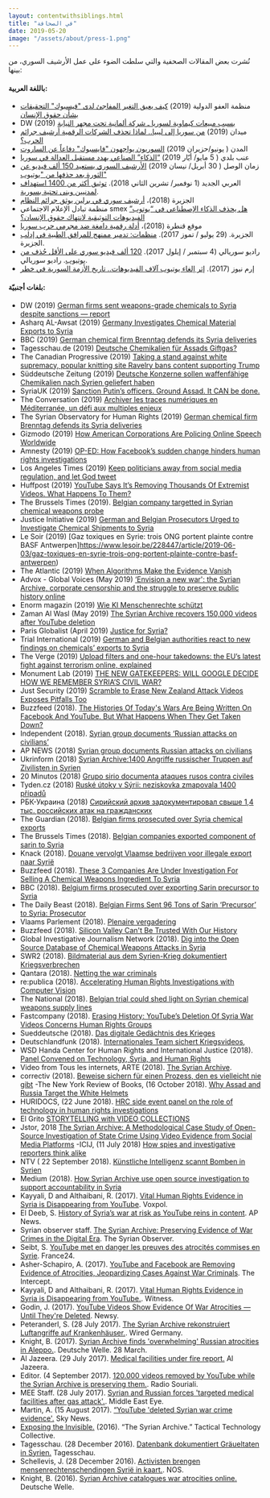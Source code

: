 ```yaml
---
layout: contentwithsiblings.html
title: "في الصحافة"
date: 2019-05-20
image: "/assets/about/press-1.png"
---
```


نُشرت بعض المقالات الصحفية والتي سلطت الضوء على عمل الأرشيف السوري، من بينها:

#### باللغة العربية:
- منظمة العفو الدولية (2019) [كيف يعيق التغير المفاجئ لدى "فيسبوك" التحقيقات بشأن حقوق الإنسان](https://www.amnesty.org/ar/latest/news/2019/06/how-facebooks-sudden-change-hinders-human-rights-investigations/)
- DW (2019) [بسبب مبيعات كيماوية لسوريا ـ شركة ألمانية تحت مجهر النيابة ](https://www.dw.com/ar/%D8%A8%D8%B3%D8%A8%D8%A8-%D9%85%D8%A8%D9%8A%D8%B9%D8%A7%D8%AA-%D9%83%D9%8A%D9%85%D8%A7%D9%88%D9%8A%D8%A9-%D9%84%D8%B3%D9%88%D8%B1%D9%8A%D8%A7-%D9%80-%D8%B4%D8%B1%D9%83%D8%A9-%D8%A3%D9%84%D9%85%D8%A7%D9%86%D9%8A%D8%A9-%D8%AA%D8%AD%D8%AA-%D9%85%D8%AC%D9%87%D8%B1-%D8%A7%D9%84%D9%86%D9%8A%D8%A7%D8%A8%D8%A9/a-49366858)
- ميدان (2019) [من سوريا إلى ليبيا.. لماذا تحذف الشركات الرقمية أرشيف جرائم الحرب؟](https://midan.aljazeera.net/intellect/sociology/2019/5/26/%D9%85%D9%86-%D8%B3%D9%88%D8%B1%D9%8A%D8%A7-%D8%A5%D9%84%D9%89-%D9%84%D9%8A%D8%A8%D9%8A%D8%A7-%D9%84%D9%85%D8%A7%D8%B0%D8%A7-%D8%AA%D8%AD%D8%B0%D9%81-%D8%A7%D9%84%D8%B4%D8%B1%D9%83%D8%A7%D8%AA-%D8%A7%D9%84%D8%B1%D9%82%D9%85%D9%8A%D8%A9-%D8%A3%D8%B1%D8%B4%D9%8A%D9%81-%D8%AC%D8%B1%D8%A7%D8%A6%D9%85-%D8%A7%D9%84%D8%AD%D8%B1%D8%A8)
- المدن ( يونيو/حزيران 2019) [السوريون يواجهون "فايسبوك" دفاعاً عن الساروت](https://www.almodon.com/media/2019/6/12/%D8%A7%D9%84%D8%B3%D9%88%D8%B1%D9%8A%D9%88%D9%86-%D9%8A%D9%88%D8%A7%D8%AC%D9%87%D9%88%D9%86-%D9%81%D8%A7%D9%8A%D8%B3%D8%A8%D9%88%D9%83-%D8%AF%D9%81%D8%A7%D8%B9%D8%A7-%D8%B9%D9%86-%D8%A7%D9%84%D8%B3%D8%A7%D8%B1%D9%88%D8%AA)
- عنب بلدي ( 5 مايو/ أيّار 2019) [“الذكاء” الصناعي يهدد مستقبل العدالة في سوريا](https://www.enabbaladi.net/archives/298617)
- زمان الوصل ( 30 أبريل/ نيسان 2019) [الأرشيف السوري يستعيد 150 ألف فيديو عن الثورة بعد حذفها من "يوتيوب"](https://www.zamanalwsl.net/news/article/104033/)
- العربي الجديد (1 نوفمبر/ تشرين الثاني 2018).  [توثيق أكثر من 1400 استهداف لمدنيين وبنى تحتية بسورية](https://www.alaraby.co.uk/flashnews/2018/11/1/%D8%AA%D9%88%D8%AB%D9%8A%D9%82-%D8%A3%D9%83%D8%AB%D8%B1-%D9%85%D9%86-1400-%D8%A7%D8%B3%D8%AA%D9%87%D8%AF%D8%A7%D9%81-%D9%84%D9%85%D8%AF%D9%86%D9%8A%D9%8A%D9%86-%D9%88%D8%A8%D9%86%D9%89-%D8%AA%D8%AD%D8%AA%D9%8A%D8%A9-%D8%A8%D8%B3%D9%88%D8%B1%D9%8A%D8%A9).
- الجزيرة (2018)، [أرشيف سوري في برلين يوثق جرائم النظام](http://www.aljazeera.net/news/reportsandinterviews/2018/5/4/%D8%A3%D8%B1%D8%B4%D9%8A%D9%81-%D8%B3%D9%88%D8%B1%D9%8A-%D9%81%D9%8A-%D8%A8%D8%B1%D9%84%D9%8A%D9%86-%D9%8A%D9%88%D8%AB%D9%82-%D8%AC%D8%B1%D8%A7%D8%A6%D9%85-%D8%A7%D9%84%D9%86%D8%B8%D8%A7%D9%85)
- منظمة تبادل الإعلام الاجتماعي smex [هل يحذف الذكاء الإصطناعي في “يوتوب” الفيديوهات التوثيقية لانتهاك حقوق الإنسان؟](https://www.ar.smex.org/%d9%8a%d8%ad%d8%b0%d9%81-%d8%a7%d9%84%d8%b0%d9%83%d8%a7%d8%a1-%d8%a7%d9%84%d8%a5%d8%b5%d8%b7%d9%86%d8%a7%d8%b9%d9%8a-%d9%8a%d9%88%d8%aa%d9%88%d8%a8-%d8%ad%d9%82%d9%88%d9%82-%d8%a5%d9%86%d8%b3%d8%a7/)
- موقع قنطرة (2018)، [أدلة رقمية دامغة ضد مجرمي حرب سوريا](https://ar.qantara.de/content/%D8%A7%D9%84%D8%A3%D8%B1%D8%B4%D9%8A%D9%81-%D8%A7%D9%84%D8%B3%D9%88%D8%B1%D9%8A-%D9%81%D9%8A-%D8%A3%D9%84%D9%85%D8%A7%D9%86%D9%8A%D8%A7-%D8%AA%D8%AD%D9%82%D9%82-%D9%85%D9%86-%D9%81%D9%8A%D8%B6-%D8%B5%D9%88%D8%B1-%D8%A7%D9%84%D8%AD%D8%B1%D8%A8-%D8%A7%D9%84%D8%B3%D9%88%D8%B1%D9%8A%D8%A9-%D8%A3%D8%AF%D9%84%D8%A9-%D8%B1%D9%82%D9%85%D9%8A%D8%A9-%D8%AF%D8%A7%D9%85%D8%BA%D8%A9-%D8%B6%D8%AF-%D9%85%D8%AC%D8%B1%D9%85%D9%8A-%D8%AD%D8%B1%D8%A8-%D8%B3%D9%88%D8%B1%D9%8A%D8%A7?nopaging=1)
- الجزيرة. (29 يوليو / تموز 2017). [منظمات: تدمير ممنهج للمرافق الطبية في إدلب](http://www.aljazeera.net/news/arabic/2017/7/29/%D9%85%D9%86%D8%B8%D9%85%D8%A7%D8%AA-%D8%AA%D8%AF%D9%85%D9%8A%D8%B1-%D9%85%D9%85%D9%86%D9%87%D8%AC-%D9%84%D9%84%D9%85%D8%B1%D8%A7%D9%81%D9%82-%D8%A7%D9%84%D8%B7%D8%A8%D9%8A%D8%A9-%D9%81%D9%8A-%D8%A5%D8%AF%D9%84%D8%A8) الجزيرة.
- راديو سوريالي (4 سبتمبر / إيلول 2017). [‏120 ألف فيديو سوري على الأقل حُذف من يوتيوب](http://souriali.net/?p=26199). راديو سوريالي.
- إرم نيوز (2017). [إثر إلغاء يوتيوب آلاف الفيديوهات.. تاريخ الأزمة السورية في خطر](https://www.eremnews.com/news/arab-world/989826)

#### بلغات أجنبيّة:

- DW (2019) [German firms sent weapons-grade chemicals to Syria despite sanctions — report](https://www.dw.com/en/german-firms-sent-weapons-grade-chemicals-to-syria-despite-sanctions-report/a-49355063)
- Asharq AL-Awsat (2019) [Germany Investigates Chemical Material Exports to Syria ](https://aawsat.com/english/home/article/1787316/germany-investigates-chemical-material-exports-syria)
- BBC (2019)  [German chemical firm Brenntag defends its Syria deliveries](https://www.bbc.com/news/world-europe-48773571)
- Tagesschau.de (2019) [Deutsche Chemikalien für Assads Giftgas?](https://www.tagesschau.de/investigativ/report-muenchen/syrien-giftgas-153.html)
- The Canadian Progressive (2019) [Taking a stand against white supremacy, popular knitting site Ravelry bans content supporting Trump](https://www.canadianprogressive.com/2019/07/01/taking-a-stand-against-white-supremacy-popular-knitting-site-ravelry-bans-content-supporting-trump/)
- Süddeutsche Zeitung (2019) [Deutsche Konzerne sollen waffenfähige Chemikalien nach Syrien geliefert haben ](https://www.sueddeutsche.de/politik/syrien-export-chemikalien-nervengift-1.4499072?utm_content=Corporations%2CGermany%2CSyria&utm_source=twitter&utm_campaign=social&utm_medium=TRIAL+International)
- SyriaUK  (2019) [Sanction Putin’s officers. Ground Assad. It CAN be done. ](http://www.syriauk.org/2019/07/sanction-putins-officers-ground-assad.html)
- The Conversation (2019) [ Archiver les traces numériques en Méditerranée, un défi aux multiples enjeux](https://theconversation.com/archiver-les-traces-numeriques-en-mediterranee-un-defi-aux-multiples-enjeux-119041)
- The Syrian Observatory for Human Rights (2019) [German chemical firm Brenntag defends its Syria deliveries](http://www.syriahr.com/en/?p=133638)
- Gizmodo (2019) [How American Corporations Are Policing Online Speech Worldwide](https://gizmodo.com/how-american-corporations-are-policing-online-speech-wo-1836010637)
- Amnesty (2019) [OP-ED: How Facebook’s sudden change hinders human rights investigations ](https://www.amnesty.org/en/latest/news/2019/06/how-facebooks-sudden-change-hinders-human-rights-investigations/)
-  Los Angeles Times  (2019) [Keep politicians away from social media regulation, and let God tweet](https://www.latimes.com/opinion/op-ed/la-oe-welch-social-media-panic-20190614-story.html)
- Huffpost (2019) [YouTube Says It’s Removing Thousands Of Extremist Videos. What Happens To Them?](https://www.huffpost.com/entry/youtube-extremism-ban-far-right_n_5cf97c2ce4b06af8b505a23b?guccounter=1)
- The Brussels Times (2019). [Belgian company targetted in Syrian chemical weapons probe](https://www.brusselstimes.com/all-news/belgium-all-news/57719/belgian-company-targetted-in-syrian-chemical-weapons-probe/)
- Justice Initiative (2019) [German and Belgian Prosecutors Urged to Investigate Chemical Shipments to Syria](https://www.justiceinitiative.org/newsroom/german-and-belgian-prosecutors-urged-to-investigate-chemical-shipments-to-syria)
- Le Soir (2019) [Gaz toxiques en Syrie: trois ONG portent plainte contre BASF Antwerpen]https://www.lesoir.be/228447/article/2019-06-03/gaz-toxiques-en-syrie-trois-ong-portent-plainte-contre-basf-antwerpen)
- The Atlantic (2019) [When Algorithms Make the Evidence Vanish](https://www.theatlantic.com/ideas/archive/2019/05/facebook-algorithms-are-making-it-harder/588931/)
- Advox - Global Voices (May 2019) [‘Envision a new war': the Syrian Archive, corporate censorship and the struggle to preserve public history online ](https://advox.globalvoices.org/2019/05/02/envision-a-new-war-the-syrian-archive-corporate-censorship-and-the-struggle-to-preserve-public-history-online/)
-  Enorm magazin (2019) [Wie KI Menschenrechte schützt](https://enorm-magazin.de/wie-ki-menschenrechte-schuetzt)
- Zaman Al Wasl (May 2019) [The Syrian Archive recovers 150,000 videos after YouTube deletion](https://en.zamanalwsl.net/news/article/43672/)
- Paris Globalist (April 2019) [Justice for Syria?](http://www.parisglobalist.org/justice-for-syria/)
- Trial International (2019) [German and Belgian authorities react to new findings on chemicals’ exports to Syria ](https://trialinternational.org/latest-post/german-and-belgian-authorities-react-to-new-findings-on-chemicals-exports-to-syria/)
- The Verge (2019) [Upload filters and one-hour takedowns: the EU’s latest fight against terrorism online, explained](https://www.theverge.com/2019/3/21/18274201/european-terrorist-content-regulation-extremist-terreg-upload-filter-one-hour-takedown-eu)
- Monument Lab (2019) [THE NEW GATEKEEPERS: WILL GOOGLE DECIDE HOW WE REMEMBER SYRIA’S CIVIL WAR? ](http://monumentlab.com/news/2019/2/19/the-new-gatekeepers-syrian-war)
- Just Security (2019) [Scramble to Erase New Zealand Attack Videos Exposes Pitfalls Too](https://www.justsecurity.org/63451/scramble-to-erase-new-zealand-attack-videos-exposes-pitfalls-too/)
- Buzzfeed (2018). [The Histories Of Today's Wars Are Being Written On Facebook And YouTube. But What Happens When They Get Taken Down?](https://www.buzzfeednews.com/article/meghara/facebook-youtube-icc-war-crimes)
- Independent (2018). [Syrian group documents ‘Russian attacks on civilians’](https://www.independent.ie/world-news/syrian-group-documents-russian-attacks-on-civilians-37478707.html)
- AP NEWS (2018) [Syrian group documents Russian attacks on civilians](https://www.apnews.com/d18183062a9e409a84d004779abe2f1e)
- Ukrinform (2018) [Syrian Archive:1400 Angriffe russischer Truppen auf Zivilisten in Syrien](https://www.ukrinform.de/rubric-crime/2570112-syrian-archive-1400-angriffe-russischer-truppen-auf-zivilisten-in-syrien.html)
- 20 Minutos (2018) [Grupo sirio documenta ataques rusos contra civiles](https://www.20minutos.com/noticia/134172/0/grupo-sirio-documenta-ataques-rusos-contra-civiles/)
- Tyden.cz (2018) [Ruské útoky v Sýrii: neziskovka zmapovala 1400 případů](https://www.tyden.cz/rubriky/zahranici/asie-a-oceanie/ruske-utoky-v-syrii-neziskovka-zmapovala-1400-pripadu_501543.html)
- РБК-Украина (2018) [Сирийский архив задокументировал свыше 1,4 тыс. российских атак на гражданских ](https://www.rbc.ua/rus/news/siriyskiy-arhiv-zadokumentiroval-svyshe-1-1541061985.html)
- The Guardian (2018). [Belgian firms prosecuted over Syria chemical exports](https://www.theguardian.com/world/2018/apr/18/belgian-firms-prosecuted-over-chemicals-exports-to-syria-sarin?CMP=twt_gu)
- The Brussels Times (2018). [Belgian companies exported component of sarin to Syria](http://www.brusselstimes.com/brussels/11023/belgian-companies-exported-component-of-sarin-to-syria)
- Knack (2018). [Douane vervolgt Vlaamse bedrijven voor illegale export naar Syrië](http://www.knack.be/nieuws/belgie/douane-vervolgt-vlaamse-bedrijven-voor-illegale-export-naar-syrie/article-normal-1103273.html)
- Buzzfeed (2018). [These 3 Companies Are Under Investigation For Selling A Chemical Weapons Ingredient To Syria](https://www.buzzfeed.com/mitchprothero/belgium-investigating-3-companies-for-selling-chemical?utm_term=.plagxNWAx#.oeMwRLYQR)
- BBC (2018). [Belgium firms prosecuted over exporting Sarin precursor to Syria](https://www.bbc.co.uk/news/amp/world-europe-43811614?__twitter_impression=true)
- The Daily Beast (2018). [Belgian Firms Sent 96 Tons of Sarin ‘Precursor’ to Syria: Prosecutor](https://www.thedailybeast.com/belgian-firms-sent-96-tons-of-sarin-precursor-to-syria-prosecutor)
- Vlaams Parlement (2018). [Plenaire vergadering](https://www.vlaamsparlement.be/plenaire-vergaderingen/1246769/verslag/1248020)
- Buzzfeed (2018). [Silicon Valley Can't Be Trusted With Our History](https://www.buzzfeed.com/evanhill/silicon-valley-cant-be-trusted-with-our-history?utm_term=.tyBvkWAjk#.shOADk6QD)
- Global Investigative Journalism Network (2018). [Dig into the Open Source Database of Chemical Weapons Attacks in Syria](https://gijn.org/2018/04/30/dig-open-source-database-chemical-weapons-attacks-syria/)
- SWR2 (2018). [Bildmaterial aus dem Syrien-Krieg dokumentiert Kriegsverbrechen](https://www.swr.de/swr2/kultur-info/the-syrian-archive-menschenrechtsaktivismus-kriegsverbrechen/-/id=9597116/did=21557334/nid=9597116/1u5mseb/index.html)
- Qantara (2018). [Netting the war criminals](https://en.qantara.de/content/the-syrian-archive-netting-the-war-criminals)
- re:publica (2018). [Accelerating Human Rights Investigations with Computer Vision](https://18.re-publica.com/en/session/accelerating-human-rights-investigations-computer-vision)
- The National (2018). [Belgian trial could shed light on Syrian chemical weapons supply lines](https://www.thenational.ae/world/mena/belgian-trial-could-shed-light-on-syrian-chemical-weapons-supply-lines-1.727068)
- Fastcompany (2018). [Erasing History: YouTube’s Deletion Of Syria War Videos Concerns Human Rights Groups](https://www.fastcompany.com/40540411/erasing-history-youtubes-deletion-of-syria-war-videos-concerns-human-rights-groups)
- Sueddeutsche (2018). [Das digitale Gedächtnis des Krieges](http://www.sueddeutsche.de/medien/kriegsverbrechen-in-syrien-das-digitale-gedaechtnis-des-krieges-1.3896417)
- Deutschlandfunk (2018). [Internationales Team sichert Kriegsvideos, ](http://www.deutschlandfunk.de/syrian-archive-internationales-team-sichert-kriegsvideos.2907.de.html?dram:article_id=412892)
- WSD Handa Center for Human Rights and International Justice (2018). [Panel Convened on Technology, Syria, and Human Rights](https://handacenter.stanford.edu/news/panel-convened-technology-syria-and-human-rights)
- Video from Tous les internets, ARTE (2018). [The Syrian Archive](https://www.facebook.com/touslesinternets/videos/vb.1431579507148714/1752559641717364/?type=2&theater).
- correctiv (2018). [Beweise sichern für einen Prozess, den es vielleicht nie gibt](https://correctiv.org/recherchen/flucht/artikel/2018/01/29/beweise-sichern-fur-einen-prozess-den-es-vielleicht-nie-gibt/)
-The New York Review of Books, (16 October 2018). [Why Assad and Russia Target the White Helmets](https://www.nybooks.com/daily/2018/10/16/why-assad-and-russia-target-the-white-helmets/)
- HURIDOCS, (22 June 2018). [HRC side event panel on the role of technology in human rights investigations](https://www.huridocs.org/2018/06/hrc-side-event-panel-on-the-role-of-technology-in-human-rights-investigations/)
- El Grito [STORYTELLING with VIDEO COLLECTIONS](https://elgrito.witness.org/portfolio/other-video-examples/)
- Jstor, 2018 [The Syrian Archive: A Methodological Case Study of Open-Source Investigation of State Crime Using Video Evidence from Social Media Platforms](https://www.jstor.org/stable/10.13169/statecrime.7.1.0046?seq=1#page_scan_tab_contents)
-ICIJ, (11 July 2018) [How spies and investigative reporters think alike](https://www.icij.org/blog/2018/07/how-spies-and-investigative-reporters-think-alike/)
- NTV ( 22 September 2018). [Künstliche Intelligenz scannt Bomben in Syrien](https://www.n-tv.de/mediathek/videos/politik/Kuenstliche-Intelligenz-scannt-Bomben-in-Syrien-article20634505.html)
- Medium (2018). [How Syrian Archive use open source investigation to support accountability in Syria](https://medium.com/meedan-updates/how-syrian-archive-use-open-source-investigation-to-support-accountability-in-syria-5a39ecfe3db8)
- Kayyali, D and Althaibani, R. (2017). [Vital Human Rights Evidence in Syria is Disappearing from YouTube](http://www.voxpol.eu/vital-human-rights-evidence-syria-disappearing-youtube/). Voxpol.
- El Deeb, S. [History of Syria’s war at risk as YouTube reins in content](https://apnews.com/d9f1c4f1bf20445ab06cbdff566a2b70). AP News.
- Syrian observer staff. [The Syrian Archive: Preserving Evidence of War Crimes in the Digital Era](http://syrianobserver.com/EN/Features/33462). The Syrian Observer.
- Seibt, S. [YouTube met en danger les preuves des atrocités commises en Syrie](http://www.france24.com/fr/20170919-youtube-syrian-archive-video-violence-preuve-internet-censure-syrie-guerre). France24.
- Asher-Schapiro, A. (2017). [YouTube and Facebook are Removing Evidence of Atrocities, Jeopardizing Cases Against War Criminals](https://theintercept.com/2017/11/02/war-crimes-youtube-facebook-syria-rohingya/). The Intercept.
- Kayyali, D and Althaibani, R. (2017). [Vital Human Rights Evidence in Syria is Disappearing from YouTube.](https://blog.witness.org/2017/08/vital-human-rights-evidence-syria-disappearing-youtube/). Witness.
- Godin, J. (2017). [YouTube Videos Show Evidence Of War Atrocities — Until They're Deleted](https://www.newsy.com/stories/youtube-removed-video-evidence-of-atrocities-in-syria/). Newsy.
- Peteranderl, S. (28 July 2017). [The Syrian Archive rekonstruiert Luftangriffe auf Krankenhäuser.](https://www.wired.de/collection/tech/syrien-krankenhaeuser-kriegsverbrechen-syrian-archive-open-source). Wired Germany.
-  Knight, B. (2017). [Syrian Archive finds 'overwhelming' Russian atrocities in Aleppo.](http://www.dw.com/en/syrian-archive-finds-overwhelming-russian-atrocities-in-aleppo/a-38169808). Deutsche Welle. 28 March.
- Al Jazeera. (29 July 2017). [Medical facilities under fire report.](http://www.aljazeera.net/news/arabic/2017/7/29/%D9%85%D9%86%D8%B8%D9%85%D8%A7%D8%AA-%D8%AA%D8%AF%D9%85%D9%8A%D8%B1-%D9%85%D9%85%D9%86%D9%87%D8%AC-%D9%84%D9%84%D9%85%D8%B1%D8%A7%D9%81%D9%82-%D8%A7%D9%84%D8%B7%D8%A8%D9%8A%D8%A9-%D9%81%D9%8A-%D8%A5%D8%AF%D9%84%D8%A8) Al Jazeera.
- Editor. (4 September 2017). [120.000 videos removed by YouTube while the Syrian Archive is preserving them.](http://souriali.net/?p=26199). Radio Souriali.
- MEE Staff. (28 July 2017). [Syrian and Russian forces 'targeted medical facilities after gas attack'.](http://www.middleeasteye.net/news/new-report-claims-syrian-and-russian-forces-responsible-8-attacks-medical-facilities-1262436722). Middle East Eye.
- Martin, A. (15 August 2017). [“YouTube 'deleted Syrian war crime evidence'.](https://news.sky.com/story/youtube-deleted-syrian-war-crime-evidence-10989430) Sky News.
- [Exposing the Invisible.](https://exposingtheinvisible.org/films/group/syrian-archive) (2016). “The Syrian Archive.” Tactical Technology Collective.
- Tagesschau. (28 December 2016). [Datenbank dokumentiert Gräueltaten in Syrien.](https://www.tagesschau.de/ausland/datenbank-ccc-syrien-101.html) Tagesschau.
- Schellevis, J. (28 December 2016). [Activisten brengen mensenrechtenschendingen Syrië in kaart.](https://nos.nl/artikel/2150479-activisten-brengen-mensenrechtenschendingen-syrie-in-kaart.html). NOS.
- Knight, B. (2016). [Syrian Archive catalogues war atrocities online.](http://www.dw.com/en/syrian-archive-catalogues-war-atrocities-online/a-36945803) Deutsche Welle.
